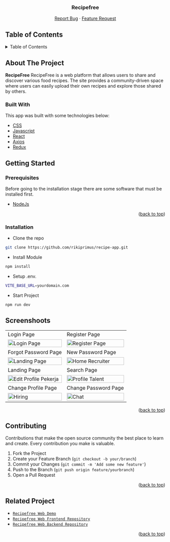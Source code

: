 <div id="top"></div>

<!-- PROJECT LOGO -->

<br />
<div align="center">
  <h3 align="center">Recipefree</h3>

  <p align="center">
    <a href="https://github.com/rikiprimus/angkasa-app/issues">Report Bug</a>
    ·
    <a href="https://github.com/rikiprimus/angkasa-app/issues">Feature Request</a>
  </p>
</div>

<!-- TABLE OF CONTENTS -->

## Table of Contents

<details>
  <summary>Table of Contents</summary>
  <ol>
    <li>
      <a href="#about-the-project">About The Project</a>
      <ul>
        <li><a href="#built-with">Built With</a></li>
      </ul>
    </li>
    <li>
      <a href="#getting-started">Getting Started</a>
      <ul>
        <li><a href="#prerequisites">Prerequisites</a></li>
        <li><a href="#installation">Installation</a></li>
      </ul>
    </li>
    <li><a href="#screenshoots">Screenshots</a></li>
    <li><a href="#contributing">Contributing</a></li>
    <li><a href="#related-project">Related Project</a></li>
    <li><a href="#team">Team</a></li>
  </ol>
</details>

## About The Project

**RecipeFree** RecipeFree is a web platform that allows users to share and discover various food recipes. The site provides a community-driven space where users can easily upload their own recipes and explore those shared by others.

### Built With

This app was built with some technologies below:

- [CSS](https://developer.mozilla.org/en-US/docs/Web/CSS)
- [Javascript](https://www.javascript.com/)
- [React](https://reactjs.org/)
- [Axios](https://axios-http.com/)
- [Redux](https://redux.js.org/)

## Getting Started

### Prerequisites

Before going to the installation stage there are some software that must be installed first.

- [NodeJs](https://nodejs.org/en/download/)

<p align="right">(<a href="#top">back to top</a>)</p>

### Installation

- Clone the repo

```sh
git clone https://github.com/rikiprimus/recipe-app.git

```

- Install Module

```sh
npm install

```

- Setup .env.

```sh
VITE_BASE_URL=yourdomain.com

```

- Start Project

```sh
npm run dev

```

## Screenshoots

<p align="center" display=flex>
    <table>
        <tr>
            <td>Login Page</td>
            <td>Register Page</td>
        </tr>
        <tr>
            <td><image src="https://res.cloudinary.com/da1ilmcj9/image/upload/v1717660203/SS%20angkasa%20app/evvmxybcefr1zzbe4wzd.png" alt="Login Page" width=100%></td>
            <td><image src="https://res.cloudinary.com/da1ilmcj9/image/upload/v1717660203/SS%20angkasa%20app/zu5nqzhrzbjbrnppidpm.png" alt="Register Page" width=100%/></td>
        </tr>
        <tr>
            <td>Forgot Password Page</td>
            <td>New Password Page</td>
        </tr>
        <tr>
            <td><image src="https://res.cloudinary.com/da1ilmcj9/image/upload/v1717670075/SS%20recipefree/wztrnqr7lq8yrzqdo7fr.png" alt="Landing Page" width=100%></td>
            <td><image src="https://res.cloudinary.com/da1ilmcj9/image/upload/v1717670075/SS%20recipefree/kb2gerpskmur3ebqlci9.png" alt="Home Recruiter" width=100%/></td>
        </tr>
        <tr>
            <td>Landing Page</td>
            <td>Search Page</td>
        </tr>
        <tr>
            <td><image src="https://res.cloudinary.com/da1ilmcj9/image/upload/v1717670075/SS%20recipefree/tcjwf7gumidmvizd3jui.png" alt="Edit Profile Pekerja" width=100%></td>
            <td><image src="https://res.cloudinary.com/da1ilmcj9/image/upload/v1717670075/SS%20recipefree/qi4kpyasr9wmeoxunk4g.png" alt="Profile Talent" width=100%/></td>
        </tr>
        <tr>
            <td>Change Profile Page</td>
            <td>Change Password Page</td>
        </tr>
        <tr>
            <td><image src="https://res.cloudinary.com/da1ilmcj9/image/upload/v1717670075/SS%20recipefree/kpup04hkpfyvstf69swx.png" alt="Hiring" width=100%></td>
            <td><image src="https://res.cloudinary.com/da1ilmcj9/image/upload/v1717670075/SS%20recipefree/kb2gerpskmur3ebqlci9.png" alt="Chat" width=100%/></td>
        </tr>
    </table>  
</p>

<p align="right">(<a href="#top">back to top</a>)</p>

## Contributing

Contributions that make the open source community the best place to learn and create. Every contribution you make is valuable.

1. Fork the Project
2. Create your Feature Branch (`git checkout -b your/branch`)
3. Commit your Changes (`git commit -m 'Add some new feature'`)
4. Push to the Branch (`git push origin feature/yourbranch`)
5. Open a Pull Request

<p align="right">(<a href="#top">back to top</a>)</p>

## Related Project

- [`Recipefree Web Demo`](https://fe-recipe-rho.vercel.app/)
- [`Recipefree Web Frontend Repository`](https://github.com/rikiprimus/FE-Recipes)
- [`Recipefree Web Backend Repository`](https://github.com/rikiprimus/BE-Recipes)

<p align="right">(<a href="#top">back to top</a>)</p>